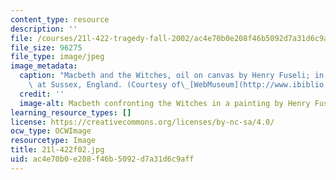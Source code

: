 ```yaml
---
content_type: resource
description: ''
file: /courses/21l-422-tragedy-fall-2002/ac4e70b0e208f46b5092d7a31d6c9aff_21l-422f02.jpg
file_size: 96275
file_type: image/jpeg
image_metadata:
  caption: "Macbeth and the Witches, oil on canvas by Henry Fuseli; in Petworth House\
    \ at Sussex, England. (Courtesy of\_[WebMuseum](http://www.ibiblio.org/wm/).)"
  credit: ''
  image-alt: Macbeth confronting the Witches in a painting by Henry Fuseli.
learning_resource_types: []
license: https://creativecommons.org/licenses/by-nc-sa/4.0/
ocw_type: OCWImage
resourcetype: Image
title: 21l-422f02.jpg
uid: ac4e70b0-e208-f46b-5092-d7a31d6c9aff
---
```


